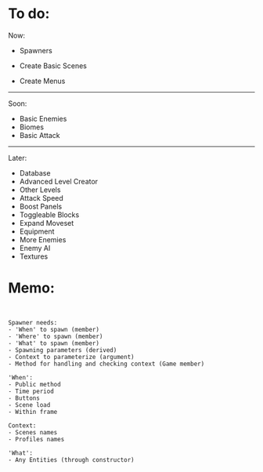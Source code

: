 

# To do:

Now:
- Spawners

- Create Basic Scenes
- Create Menus


----


Soon:
- Basic Enemies
- Biomes
- Basic Attack


----


Later:
- Database
- Advanced Level Creator
- Other Levels
- Attack Speed
- Boost Panels
- Toggleable Blocks
- Expand Moveset
- Equipment
- More Enemies
- Enemy AI
- Textures


# Memo:

```


Spawner needs:
- 'When' to spawn (member)
- 'Where' to spawn (member)
- 'What' to spawn (member)
- Spawning parameters (derived)
- Context to parameterize (argument)
- Method for handling and checking context (Game member)

'When':
- Public method
- Time period
- Buttons
- Scene load
- Within frame

Context:
- Scenes names
- Profiles names

'What':
- Any Entities (through constructor)




      

```









